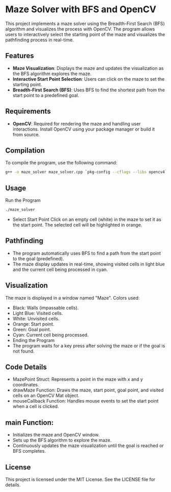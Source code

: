 # Maze Solver with BFS and OpenCV

This project implements a maze solver using the Breadth-First Search (BFS) algorithm and visualizes the process with OpenCV. The program allows users to interactively select the starting point of the maze and visualizes the pathfinding process in real-time.

## Features

- **Maze Visualization**: Displays the maze and updates the visualization as the BFS algorithm explores the maze.
- **Interactive Start Point Selection**: Users can click on the maze to set the starting point.
- **Breadth-First Search (BFS)**: Uses BFS to find the shortest path from the start point to a predefined goal.

## Requirements

- **OpenCV**: Required for rendering the maze and handling user interactions. Install OpenCV using your package manager or build it from source.

## Compilation

To compile the program, use the following command:

```sh
g++ -o maze_solver maze_solver.cpp `pkg-config --cflags --libs opencv4`
```
## Usage
Run the Program
```sh
./maze_solver
```
- Select Start Point
 Click on an empty cell (white) in the maze to set it as the start point. The selected cell will be highlighted in orange.

## Pathfinding
- The program automatically uses BFS to find a path from the start point to the goal (predefined).
- The maze display updates in real-time, showing visited cells in light blue and the current cell being processed in cyan.
## Visualization
The maze is displayed in a window named "Maze". Colors used:

- Black: Walls (impassable cells).
- Light Blue: Visited cells.
- White: Unvisited cells.
- Orange: Start point.
- Green: Goal point.
- Cyan: Current cell being processed.
- Ending the Program
- The program waits for a key press after solving the maze or if the goal is not found.

## Code Details
- MazePoint Struct: Represents a point in the maze with x and y coordinates.
- drawMaze Function: Draws the maze, start point, goal point, and visited cells on an OpenCV Mat object.
- mouseCallback Function: Handles mouse events to set the start point when a cell is clicked.
## main Function:
- Initializes the maze and OpenCV window.
- Sets up the BFS algorithm to explore the maze.
- Continuously updates the maze visualization until the goal is reached or BFS completes.

## License
This project is licensed under the MIT License. See the LICENSE file for details.
